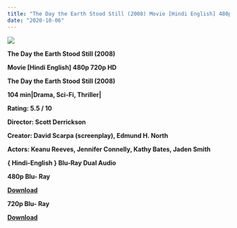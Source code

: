 ```yaml
---
title: "The Day the Earth Stood Still (2008) Movie [Hindi English] 480p 720p"
date: "2020-10-06"
---
```


[**![](https://1.bp.blogspot.com/-FLu-7pjkPn8/Xti_2S9y-ZI/AAAAAAAACfQ/gwd586AcCpUp71_S8yIThBQredKKSi5FgCLcBGAsYHQ/s1600/kenurel.jpg)**](https://1.bp.blogspot.com/-FLu-7pjkPn8/Xti_2S9y-ZI/AAAAAAAACfQ/gwd586AcCpUp71_S8yIThBQredKKSi5FgCLcBGAsYHQ/s1600/kenurel.jpg)

**The Day the Earth Stood Still (2008)**

**Movie \[Hindi English\] 480p 720p HD**

**The Day the Earth Stood Still (2008)**

**104 min|Drama, Sci-Fi, Thriller|**

**Rating: 5.5 / 10** 

**Director: Scott Derrickson**

**Creator: David Scarpa (screenplay), Edmund H. North**

**Actors: Keanu Reeves, Jennifer Connelly, Kathy Bates, Jaden Smith**

 **{ Hindi-English } Blu-Ray Dual Audio**

**480p Blu- Ray**

**[Download](https://healthtipschk.co/27604/)** 

**720p Blu- Ray**

[**Download**](https://healthtipschk.co/27606/)

